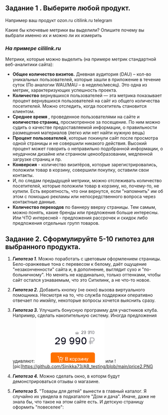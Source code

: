 ## Задание 1 . Выберите любой продукт.
Например ваш продукт
ozon.ru
citilink.ru
telegram

Какие бы ключевые метрики вы выделили? Опишите почему вы выбрали именно их и можно ли их измерить 


### _На примере cililink.ru_

Метрики, которые можно выделить (на примере метрик стандартной веб-аналитики сайта):
- **Общее количество визитов.**  Дневная аудитория (DAU) – кол-во уникальных пользователей, которые зашли в приложение в течение суток (По аналогии WAU/MAU – в неделю/месяц). Это одна из метрик, характеризующих успешность проекта. 
-  **Количество** вернувшихся пользователей — эта метрика показывает процент вернувшихся пользователей на сайт из общего количества посетителей. Можно отследить, когда посетитель становится клиентом.
- **Среднее время** , проведенное пользователями на сайте и **количество страниц**, просмотренное за посещение. По ним можно судить о качестве предоставляемой информации, о правильности размещения материалов (легко или нет найти нужную вещь)
- **Процент пользователей**, которые покинули сайт после просмотра одной страницы и не совершили никакого действия.  Высокий процент может говорить о неправильно подобранной информации, о неудачном дизайне или странном ценообразовании, медленной загрузке страниц и пр.
- **Конверсия** - количество визитёров, которые зарегистрировались, положили товар в корзину, совершили покупку, оставили свои контакты.
- И, по следам предыдущей метрики, можно отслеживать количество посетителей, которые положили товар в корзину, но, почему-то, не купили. Есть вероятность, что они вернутся, если "напомнить" им об этом с помощью рекламы или непосредственного вопроса через контактные данные.
- **Количество переходов** по баннеру вверху страницы. Тем самым, можно понять, какие бренды или предложения больше интересны. Или ЧТО интересней - предложения рассрочек и скидок либо предложения отдельных групп товаров.

## Задание 2. Сформулируйте 5-10 гипотез для выбранного продукта.

1. **_Гипотеза 1_**. Можно поработать с цветовым оформлением страницы. Бело-оранжевые тона с перевесом к белому, даёт ощущение "незаконченности" сайта и, в дополнение, выглядит сухо и "по-больничному". Но менять не кардинально, только оттенками, чтобы сайт остался узнаваемым, что это Ситилинк, а не что-то новое.

2. **_Гипотеза 2._** Добавить кнопку (не окно) вызова виртуального помощника. Несмотря на то, что служба поддержки оперативно отвечает по имэйлу, некоторые вопросы хочется выяснить сразу.

3. **_Гипотеза 3._** Улучшить бонусную программу для участников клуба. Например, сделать накопительную систему. Иногда предложения удивляют:
![pic](https://github.com/Sinikka73/AB_testing/blob/main/price1.PNG) или ![pic]https://github.com/Sinikka73/AB_testing/blob/main/price2.PNG


4. **_Гипотеза 4._** Можно сделать окно, в которм будут демонстрироваться отзывы о магазине.

5. **_Гипотеза 5._** "Товары для детей" вынести в главный каталог. Я случайно их увидела в подкаталоге "Дом и дача". Иначе, даже не знала бы, что такое на этом сайте есть. И детскую страницу оформить "повеселее": 

